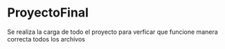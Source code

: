 # ProyectoFinal

Se realiza la carga de todo el proyecto para verficar que funcione manera correcta todos los archivos
